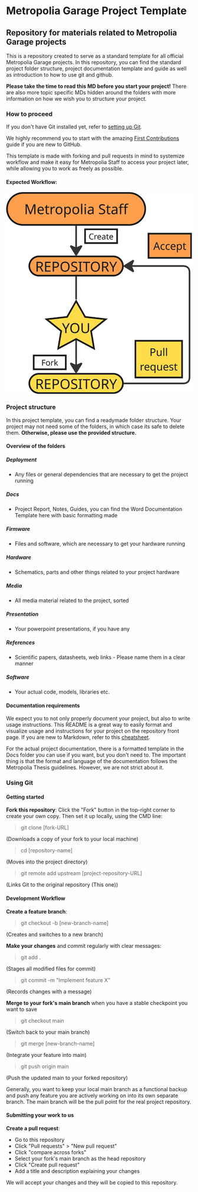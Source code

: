 # Metropolia Garage Project Template
## Repository for materials related to Metropolia Garage projects

This is a repository created to serve as a standard template for all official Metropolia Garage projects. 
In this repository, you can find the standard project folder structure, project documentation template and guide as well as introduction to how to use git and github.

**Please take the time to read this MD before you start your project!** 
There are also more topic specific MDs hidden around the folders with more information on how we wish you to structure your project.

### How to proceed
If you don't have Git installed yet, refer to [setting up Git](https://docs.github.com/en/get-started/git-basics/set-up-git).

We highly recommend you to start with the amazing [First Contributions](https://github.com/firstcontributions/first-contributions) guide if you are new to GitHub. 

This template is made with forking and pull requests in mind to systemize workflow and make it easy for Metropolia Staff to access your project later, while allowing you to work as freely as possible.

#### Expected Workflow:
![Flowchart for project](project_flow.png)

### Project structure

In this project template, you can find a readymade folder structure. Your project may not need some of the folders, in which case its safe to delete them. 
**Otherwise, please use the provided structure.**

#### Overview of the folders

##### Deployment
* Any files or general dependencies that are necessary to get the project running

##### Docs
* Project Report, Notes, Guides, you can find the Word Documentation Template here with basic formatting made

##### Firmware
* Files and software, which are necessary to get your hardware running

##### Hardware
* Schematics, parts and other things related to your project hardware

##### Media
*  All media material related to the project, sorted

##### Presentation
*  Your powerpoint presentations, if you have any

##### References
*  Scientific papers, datasheets, web links - Please name them in a clear manner

##### Software
*  Your actual code, models, libraries etc.

#### Documentation requirements

We expect you to not only properly document your project, but also to write usage instructions. This README is a great way to easily format and visualize usage and instructions for your project on the repository front page. 
If you are new to Markdown, refer to this [cheatsheet](https://github.com/adam-p/markdown-here/wiki/markdown-cheatsheet).

For the actual project documentation, there is a formatted template in the Docs folder you can use if you want, but you don't need to. The important thing is that the format and language of the documentation follows the Metropolia Thesis guidelines. However, we are not strict about it.

### Using Git

#### Getting started

**Fork this repository**: Click the "Fork" button in the top-right corner to create your own copy.
Then set it up locally, using the CMD line:
>git clone [fork-URL]

(Downloads a copy of your fork to your local machine)

>cd [repository-name]          

(Moves into the project directory)

>git remote add upstream [project-repository-URL] 

(Links Git to the original repository (This one))

#### Development Workflow

**Create a feature branch**:

>git checkout -b [new-branch-name]

(Creates and switches to a new branch)

**Make your changes** and commit regularly with clear messages:
>git add . 

(Stages all modified files for commit)

>git commit -m "Implement feature X"

(Records changes with a message)

**Merge to your fork's main branch** when you have a stable checkpoint you want to save

>git checkout main                   

(Switch back to your main branch)

>git merge [new-branch-name]

(Integrate your feature into main)

>git push origin main                

(Push the updated main to your forked repository)

Generally, you want to keep your local main branch as a functional backup and push any feature you are actively working on into its own separate branch. The main branch will be the pull point for the real project repository.

#### Submitting your work to us

**Create a pull request**:
* Go to this repository
* Click "Pull requests" > "New pull request"
* Click "compare across forks"
* Select your fork's main branch as the head repository
* Click "Create pull request"
* Add a title and description explaining your changes

We will accept your changes and they will be copied to this repository. 
